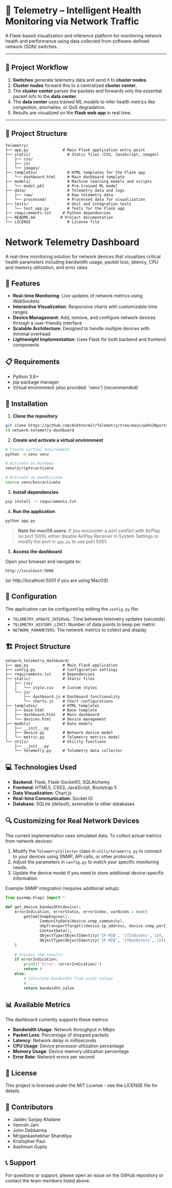 # 📡 Telemetry – Intelligent Health Monitoring via Network Traffic

A Flask-based visualization and inference platform for monitoring network health and performance using data collected from software-defined network (SDN) switches.

---
## 🧠 Project Workflow
1. **Switches** generate telemetry data and send it to **cluster nodes**.
2. **Cluster nodes** forward this to a centralized **cluster center**.
3. The **cluster center** parses the packets and forwards only the essential packet info to the **data center**.
4. The **data center** uses trained ML models to infer health metrics like congestion, anomalies, or QoS degradation.
5. Results are visualized on the **Flask web app** in real time.
---

## 🔧 Project Structure
```
Telemetry/
├── app.py               # Main Flask application entry point
├── static/                # Static files (CSS, JavaScript, images)
│   ├── css/
│   ├── js/
│   └── images/
├── templates/             # HTML templates for the Flask app
│   └── dashboard.html     # Main dashboard template
├── models/                # Machine learning models and scripts
│   └── model.pkl          # Pre-trained ML model
├── data/                  # Telemetry data and logs
│   ├── raw/               # Raw telemetry data
│   └── processed/         # Processed data for visualization
├── tests/                 # Unit and integration tests
│   └── test_app.py        # Tests for the Flask app
├── requirements.txt     # Python dependencies
├── README.md           # Project documentation
└── LICENSE                # License file
```


# Network Telemetry Dashboard

A real-time monitoring solution for network devices that visualizes critical health parameters including bandwidth usage, packet loss, latency, CPU and memory utilization, and error rates.

<!-- ![Dashboard Preview](docs/dashboard_preview.png) -->

## 🌟 Features

- **Real-time Monitoring**: Live updates of network metrics using WebSockets
- **Interactive Visualization**: Responsive charts with customizable time ranges
- **Device Management**: Add, remove, and configure network devices through a user-friendly interface
- **Scalable Architecture**: Designed to handle multiple devices with minimal overhead
- **Lightweight Implementation**: Uses Flask for both backend and frontend components

## 📋 Requirements

- Python 3.8+
- pip package manager
- Virtual environment (also provided: 'venv') (recommended)

## 🚀 Installation

1. **Clone the repository**

```bash
git clone https://github.com/AshStorm17/Telemetry/tree/main/web%20portal/network_telemetry_dashboard
cd network-telemetry-dashboard
```

2. **Create and activate a virtual environment**

```bash
# Create virtual environment
python -m venv venv

# Activate on Windows
venv\Scripts\activate

# Activate on macOS/Linux
source venv/bin/activate
```

3. **Install dependencies**

```bash
pip install -r requirements.txt
```

4. **Run the application**

```bash
python app.py
```

> **Note for macOS users**: If you encounter a port conflict with AirPlay on port 5000, either disable AirPlay Receiver in System Settings or modify the port in `app.py` to use port 5001.

5. **Access the dashboard**

Open your browser and navigate to:
```
http://localhost:5000
```
(or http://localhost:5001 if you are using MacOS)

## 🔧 Configuration

The application can be configured by editing the `config.py` file:

- `TELEMETRY_UPDATE_INTERVAL`: Time between telemetry updates (seconds)
- `TELEMETRY_HISTORY_LIMIT`: Number of data points to keep per metric
- `NETWORK_PARAMETERS`: The network metrics to collect and display

## 🏗️ Project Structure

```
network_telemetry_dashboard/
├── app.py               # Main Flask application
├── config.py            # Configuration settings
├── requirements.txt     # Dependencies
├── static/              # Static files
│   ├── css/
│   │   └── style.css    # Custom styles
│   └── js/
│       ├── dashboard.js # Dashboard functionality
│       └── charts.js    # Chart configurations
├── templates/           # HTML templates
│   ├── base.html        # Base template
│   ├── dashboard.html   # Main dashboard
│   └── devices.html     # Device management
├── models/              # Data models
│   ├── __init__.py
│   ├── device.py        # Network device model
│   └── metric.py        # Telemetry metrics model
└── utils/               # Utility functions
    ├── __init__.py
    └── telemetry.py     # Telemetry data collector
```

## 💻 Technologies Used

- **Backend**: Flask, Flask-SocketIO, SQLAlchemy
- **Frontend**: HTML5, CSS3, JavaScript, Bootstrap 5
- **Data Visualization**: Chart.js
- **Real-time Communication**: Socket.IO
- **Database**: SQLite (default), extensible to other databases

## 🔍 Customizing for Real Network Devices

The current implementation uses simulated data. To collect actual metrics from network devices:

1. Modify the `TelemetryCollector` class in `utils/telemetry.py` to connect to your devices using SNMP, API calls, or other protocols.
2. Adjust the parameters in `config.py` to match your specific monitoring needs.
3. Update the device model if you need to store additional device-specific information.

Example SNMP integration (requires additional setup):

```python
from pysnmp.hlapi import *

def get_device_bandwidth(device):
    errorIndication, errorStatus, errorIndex, varBinds = next(
        getCmd(SnmpEngine(),
               CommunityData(device.snmp_community),
               UdpTransportTarget((device.ip_address, device.snmp_port)),
               ContextData(),
               ObjectType(ObjectIdentity('IF-MIB', 'ifInOctets', 1)),
               ObjectType(ObjectIdentity('IF-MIB', 'ifOutOctets', 1)))
    )
    
    # Process the results
    if errorIndication:
        print(f"Error: {errorIndication}")
        return 0
    else:
        # Calculate bandwidth from octet values
        # ...
        return bandwidth_value
```

## 📊 Available Metrics

The dashboard currently supports these metrics:

- **Bandwidth Usage**: Network throughput in Mbps
- **Packet Loss**: Percentage of dropped packets
- **Latency**: Network delay in milliseconds
- **CPU Usage**: Device processor utilization percentage
- **Memory Usage**: Device memory utilization percentage
- **Error Rate**: Network errors per second

## 📜 License

This project is licensed under the MIT License - see the LICENSE file for details.

## 👥 Contributors

- Jaidev Sanjay Khalane
- Vannsh Jani
- John Debbarma
- Mrigankashekhar Shandilya
- Kristopher Paul
- Aashmun Gupta

## 📞 Support

For questions or support, please open an issue on the GitHub repository or contact the team members listed above.
